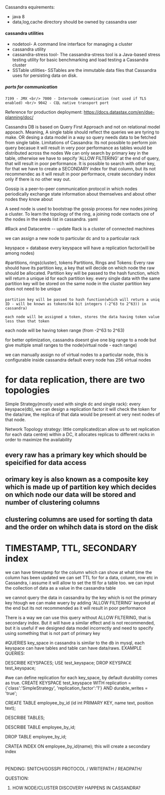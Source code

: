 Cassandra equirements: <br/> 
* java 8
* data,log,cache directory should be owned by cassandra user
#### cassandra utilities #### 
		
* nodetool- A command line interface for managing a cluster
* cassandra utility
* cassandra-stress tool- The cassandra-stress tool is a Java-based stress testing utility for basic benchmarking and load testing a Cassandra cluster
* SSTable utilities- SSTables are the immutable data files that Cassandra uses for persisting data on disk.
	
##### ports for communication ##### 
`7199 - JMX <br/>
7000 - Internode communication (not used if TLS enabled) <br/>
9042 - CQL native transport port`


Reference for production deployment: https://docs.datastax.com/en/dse-planning/doc/

Cassandra DB is based on Query First Approach and not on relational model appoach.
Meaning, A single table should reflect the queries we are tyring to make. OR desing a data model in a way so query needs data to be fetched from single table.
Limitations of Cassandra: 
	Its not possible to perform join query becasue it will result in very poor performance as tables would be distributed across the nodes
	We can only search by primary key in the table, otherwise we have to sepcify 'ALLOW FILTERING' at the end of query, that will result in poor performance.
	It is possible to search with other key, for that we have to create a SECONDARY index for that column, but its not recommendec as it will result  in poor performace, create secondary index only if there is no other way out.

Gossip is a peer-to-peer communication protocol in which nodes periodically exchange state information about themselves and about other nodes they know about

A seed node is used to bootstrap the gossip process for new nodes joining a cluster. To learn the topology of the ring, a joining node contacts one of the nodes in the seeds list in cassandra. yaml

#Rack and Datacentre -- update
Rack is a cluster of connected machines

we can assign a new node to particular dc and to a particular rack

keyspace  =  database
every keyspace will have a replication factor(will be among nodes)


#partitions, rings(cluster), tokens
Partitions, Rings and Tokens:
	Every raw should have its partition key, a key that will decide on which node the raw should be allocated.
	Partition key will be passed to the hash function, which will return a unique id for each partition key.
	every single data with the same partition key will be stored on  the same node in the cluster
	partition key does not need to be unique
####
    partition key will be passed to hash function(which will return a uniq ID - will be known as tokens(64 bit integers (-2^63 to 2^63)) in cassandra)

    each node will be assigned a token, stores the data having token value less than that token

each node will be having token range (from -2^63 to 2^63)


for better optimization, cassandra doesnt give one big range to a node but give multiple small ranges to the node(virtual node - each range)

we can manually assign no of virtual nodes to a particular node, this is configurable inside cassandra
default every node has 256 virtual nodes

# for data replication, there are two topologies
Simple Strategy(mostly used with single dc and single rack):
	every keyspace(db), we can design a replication factor
	it will check the token for the data/raw, the replica of that data would be present at very next nodes of that node.

Network Topology strategy: little complicated(can allow us to set replication for each data centre)
	within a DC, it allocates replicas to different racks in order to maximize the availability


## every raw has a primary key which should be speicified for data access
## orimary key is also known as a composite key which is made up of partition key which decides on which node our data will be stored and number of clustering columns  
## clustering columns are used for sorting th data and the order on whihch data is stord on the disk

# TIMESTAMP, TTL, SECONDARY index 
we can have timestamp for the column which can show at what time the column has been updated
we can set TTL for for a data, column, row etc in Cassandra, i assume it will allow to set the ttl for a table too.
we can input the collection of data as a value in the cassandra table


we cannot query the data in cassandra by the key which is not the primary key
htough we can make wuery by adding 'ALLOW FILTERING' keyorkd at the end but its not recommended as it will result in poor performance


There is a way we can use this query without ALLOW FILTERING, that is secondary index. But it will have a similar effect and is not recommended, but it is useful if we designed data model incorrectly and need to specify using something that is not part of primary key

#QUERIES
key_space in cassandra is similar to the db in mysql, each keyspace can have tables and table can have data/raws.
EXAMPLE QUERIES:

DESCRIBE KEYSPACES;
USE test_keyspace;
DROP KEYSPACE test_keyspace;

#we can define replication for each key_space, by default durability comes as true.
CREATE KEYSPACE test_keyspace WITH replication = {'class':'SimpleStrategy', 'replication_factor':'1'} AND durable_writes = 'true';

CREATE TABLE employee_by_id (id int PRIMARY KEY, name text, position text);

DESCRIBE TABLES;

DESCRIBE TABLE employee_by_id;

DROP TABLE employee_by_id;

CRATEA INDEX ON employee_by_id(name); this will create a secondary index

#
PENDING: SNITCH/GOSSPI PROTOCOL / WRITEPATH / READPATH/ 

QUESTION:
1) HOW NODE/CLUSTER DISCOVERY HAPPENS IN CASSANDRA?

